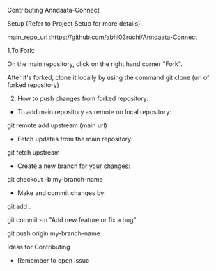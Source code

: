 Contributing Anndaata-Connect

Setup (Refer to Project Setup for more details):

main_repo_url :https://github.com/abhi03ruchi/Anndaata-Connect


1.To Fork:

On the main repository, click on the right hand corner "Fork". 

After it's forked, clone it locally by using the command git clone (url of forked repository)

2. How to push changes from forked repository:

- To add main repository as remote on local repository: 

git remote add upstream (main url)

- Fetch updates from the main repository: 

git fetch upstream

- Create a new branch for your changes: 

git checkout -b my-branch-name

- Make and commit changes by:

git add .

git commit -m "Add new feature or fix a bug"

git push origin my-branch-name


Ideas for Contributing
- Remember to open issue
